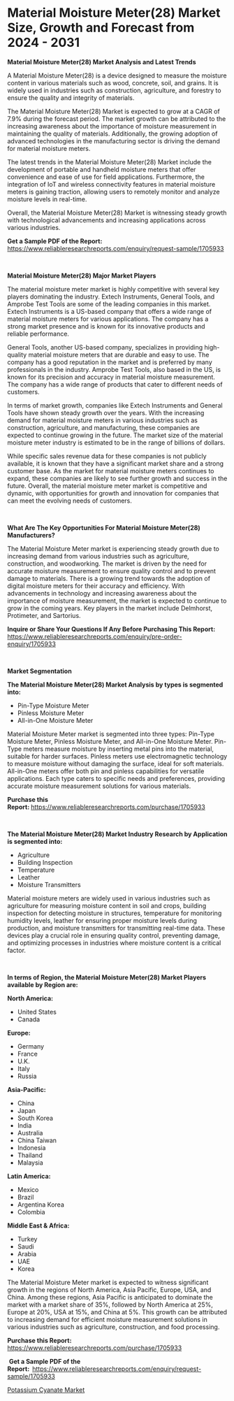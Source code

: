 <p><h1>Material Moisture Meter(28) Market Size, Growth and Forecast from 2024 - 2031</h1></p><p><strong>Material Moisture Meter(28) Market Analysis and Latest Trends</strong></p>
<p><p>A Material Moisture Meter(28) is a device designed to measure the moisture content in various materials such as wood, concrete, soil, and grains. It is widely used in industries such as construction, agriculture, and forestry to ensure the quality and integrity of materials.</p><p>The Material Moisture Meter(28) Market is expected to grow at a CAGR of 7.9% during the forecast period. The market growth can be attributed to the increasing awareness about the importance of moisture measurement in maintaining the quality of materials. Additionally, the growing adoption of advanced technologies in the manufacturing sector is driving the demand for material moisture meters.</p><p>The latest trends in the Material Moisture Meter(28) Market include the development of portable and handheld moisture meters that offer convenience and ease of use for field applications. Furthermore, the integration of IoT and wireless connectivity features in material moisture meters is gaining traction, allowing users to remotely monitor and analyze moisture levels in real-time.</p><p>Overall, the Material Moisture Meter(28) Market is witnessing steady growth with technological advancements and increasing applications across various industries.</p></p>
<p><strong>Get a Sample PDF of the Report:&nbsp;</strong> <a href="https://www.reliableresearchreports.com/enquiry/request-sample/1705933">https://www.reliableresearchreports.com/enquiry/request-sample/1705933</a></p>
<p>&nbsp;</p>
<p><strong>Material Moisture Meter(28) Major Market Players</strong></p>
<p><p>The material moisture meter market is highly competitive with several key players dominating the industry. Extech Instruments, General Tools, and Amprobe Test Tools are some of the leading companies in this market. Extech Instruments is a US-based company that offers a wide range of material moisture meters for various applications. The company has a strong market presence and is known for its innovative products and reliable performance.</p><p>General Tools, another US-based company, specializes in providing high-quality material moisture meters that are durable and easy to use. The company has a good reputation in the market and is preferred by many professionals in the industry. Amprobe Test Tools, also based in the US, is known for its precision and accuracy in material moisture measurement. The company has a wide range of products that cater to different needs of customers.</p><p>In terms of market growth, companies like Extech Instruments and General Tools have shown steady growth over the years. With the increasing demand for material moisture meters in various industries such as construction, agriculture, and manufacturing, these companies are expected to continue growing in the future. The market size of the material moisture meter industry is estimated to be in the range of billions of dollars.</p><p>While specific sales revenue data for these companies is not publicly available, it is known that they have a significant market share and a strong customer base. As the market for material moisture meters continues to expand, these companies are likely to see further growth and success in the future. Overall, the material moisture meter market is competitive and dynamic, with opportunities for growth and innovation for companies that can meet the evolving needs of customers.</p></p>
<p>&nbsp;</p>
<p><strong>What Are The Key Opportunities For Material Moisture Meter(28) Manufacturers?</strong></p>
<p><p>The Material Moisture Meter market is experiencing steady growth due to increasing demand from various industries such as agriculture, construction, and woodworking. The market is driven by the need for accurate moisture measurement to ensure quality control and to prevent damage to materials. There is a growing trend towards the adoption of digital moisture meters for their accuracy and efficiency. With advancements in technology and increasing awareness about the importance of moisture measurement, the market is expected to continue to grow in the coming years. Key players in the market include Delmhorst, Protimeter, and Sartorius.</p></p>
<p><strong>Inquire or Share Your Questions If Any Before Purchasing This Report:</strong> <a href="https://www.reliableresearchreports.com/enquiry/pre-order-enquiry/1705933">https://www.reliableresearchreports.com/enquiry/pre-order-enquiry/1705933</a></p>
<p>&nbsp;</p>
<p><strong>Market Segmentation</strong></p>
<p><strong>The Material Moisture Meter(28) Market Analysis by types is segmented into:</strong></p>
<p><ul><li>Pin-Type Moisture Meter</li><li>Pinless Moisture Meter</li><li>All-in-One Moisture Meter</li></ul></p>
<p><p>Material Moisture Meter market is segmented into three types: Pin-Type Moisture Meter, Pinless Moisture Meter, and All-in-One Moisture Meter. Pin-Type meters measure moisture by inserting metal pins into the material, suitable for harder surfaces. Pinless meters use electromagnetic technology to measure moisture without damaging the surface, ideal for soft materials. All-in-One meters offer both pin and pinless capabilities for versatile applications. Each type caters to specific needs and preferences, providing accurate moisture measurement solutions for various materials.</p></p>
<p><strong>Purchase this Report:&nbsp;</strong><a href="https://www.reliableresearchreports.com/purchase/1705933">https://www.reliableresearchreports.com/purchase/1705933</a></p>
<p>&nbsp;</p>
<p><strong>The Material Moisture Meter(28) Market Industry Research by Application is segmented into:</strong></p>
<p><ul><li>Agriculture</li><li>Building Inspection</li><li>Temperature</li><li>Leather</li><li>Moisture Transmitters</li></ul></p>
<p><p>Material moisture meters are widely used in various industries such as agriculture for measuring moisture content in soil and crops, building inspection for detecting moisture in structures, temperature for monitoring humidity levels, leather for ensuring proper moisture levels during production, and moisture transmitters for transmitting real-time data. These devices play a crucial role in ensuring quality control, preventing damage, and optimizing processes in industries where moisture content is a critical factor.</p></p>
<p>&nbsp;</p>
<p><strong>In terms of Region, the Material Moisture Meter(28) Market Players available by Region are:</strong></p>
<p>
    <p> <strong> North America: </strong>
        <ul>
            <li>United States</li>
            <li>Canada</li>
        </ul>
        </p> 
    <p> <strong> Europe: </strong>
        <ul>
            <li>Germany</li>
            <li>France</li>
            <li>U.K.</li>
            <li>Italy</li>
            <li>Russia</li>
        </ul>
        </p> 
    <p> <strong> Asia-Pacific: </strong>
        <ul>
            <li>China</li>
            <li>Japan</li>
            <li>South Korea</li>
            <li>India</li>
            <li>Australia</li>
            <li>China Taiwan</li>
            <li>Indonesia</li>
            <li>Thailand</li>
            <li>Malaysia</li>
        </ul>
        </p> 
    <p> <strong> Latin America: </strong>
        <ul>
            <li>Mexico</li>
            <li>Brazil</li>
            <li>Argentina Korea</li>
            <li>Colombia</li>
        </ul>
        </p> 
    <p> <strong> Middle East & Africa: </strong>
        <ul>
            <li>Turkey</li>
            <li>Saudi</li>
            <li>Arabia</li>
            <li>UAE</li>
            <li>Korea</li>
        </ul>
    </p>
    </p>
<p><p>The Material Moisture Meter market is expected to witness significant growth in the regions of North America, Asia Pacific, Europe, USA, and China. Among these regions, Asia Pacific is anticipated to dominate the market with a market share of 35%, followed by North America at 25%, Europe at 20%, USA at 15%, and China at 5%. This growth can be attributed to increasing demand for efficient moisture measurement solutions in various industries such as agriculture, construction, and food processing.</p></p>
<p><strong>Purchase this Report: </strong><a href="https://www.reliableresearchreports.com/purchase/1705933">https://www.reliableresearchreports.com/purchase/1705933</a></p>
<p>&nbsp;<strong>Get a Sample PDF of the Report:&nbsp;&nbsp;</strong><a href="https://www.reliableresearchreports.com/enquiry/request-sample/1705933">https://www.reliableresearchreports.com/enquiry/request-sample/1705933</a></p>
<p><strong></strong></p>
<p><p><a href="https://github.com/Chiragrp22/Market-Research-Report-List-3/blob/main/potassium-cyanate-market.md">Potassium Cyanate Market</a></p></p>